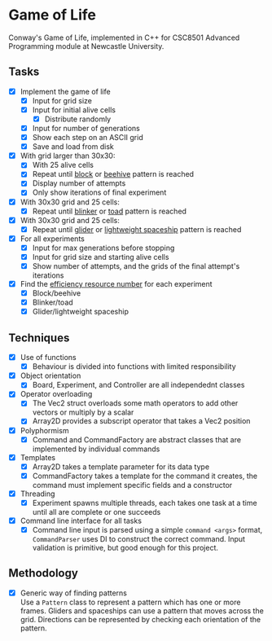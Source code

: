 # Game of Life

Conway's Game of Life, implemented in C++
for CSC8501 Advanced Programming module at Newcastle University.

## Tasks
- [x] Implement the game of life
  - [x] Input for grid size
  - [x] Input for initial alive cells
    - [x] Distribute randomly
  - [x] Input for number of generations
  - [x] Show each step on an ASCII grid
  - [x] Save and load from disk
- [x] With grid larger than 30x30:
  - [x] With 25 alive cells
  - [x] Repeat until [block](https://conwaylife.com/wiki/Block) or [beehive](https://conwaylife.com/wiki/Beehive) pattern is reached
  - [x] Display number of attempts
  - [x] Only show iterations of final experiment
- [x] With 30x30 grid and 25 cells:
  - [x] Repeat until [blinker](https://conwaylife.com/wiki/Blinker) or [toad](https://conwaylife.com/wiki/Toad) pattern is reached
- [x] With 30x30 grid and 25 cells:
  - [x] Repeat until [glider](https://conwaylife.com/wiki/Glider) or [lightweight spaceship](https://conwaylife.com/wiki/Lightweight_spaceship) pattern is reached
- [x] For all experiments
  - [x] Input for max generations before stopping
  - [x] Input for grid size and starting alive cells
  - [x] Show number of attempts, and the grids of the final attempt's iterations
- [x] Find the [efficiency resource number](https://conwaylife.com/wiki/Efficiency) for each experiment
  - [x] Block/beehive
  - [x] Blinker/toad
  - [x] Glider/lightweight spaceship

## Techniques
- [x] Use of functions
  - [x] Behaviour is divided into functions with limited responsibility
- [x] Object orientation
  - [x] Board, Experiment, and Controller are all independednt classes
- [x] Operator overloading
  - [x] The Vec2 struct overloads some math operators to add other vectors or multiply by a scalar
  - [x] Array2D provides a subscript operator that takes a Vec2 position
- [x] Polyphormism
  - [x] Command and CommandFactory are abstract classes that are implemented by individual commands
- [x] Templates
  - [x] Array2D takes a template parameter for its data type
  - [x] CommandFactory takes a template for the command it creates, the command must implement specific fields and a constructor
- [x] Threading
  - [x] Experiment spawns multiple threads, each takes one task at a time until all are complete or one succeeds
- [x] Command line interface for all tasks
  - [x] Command line input is parsed using a simple `command <args>` format, `CommandParser` uses DI to construct the correct command.
        Input validation is primitive, but good enough for this project.

## Methodology

- [x] Generic way of finding patterns<br>
      Use a `Pattern` class to represent a pattern which
      has one or more frames.
      Gliders and spaceships can use a pattern that moves
        across the grid.
      Directions can be represented by checking each
      orientation of the pattern.
